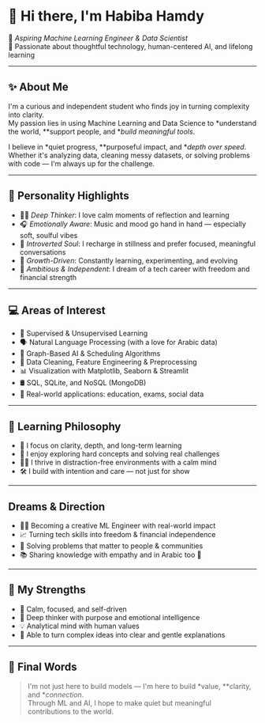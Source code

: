 # 🌸 Hi there, I'm Habiba Hamdy

🎯 *Aspiring Machine Learning Engineer & Data Scientist*  
💖 Passionate about thoughtful technology, human-centered AI, and lifelong learning

---

## ✨ About Me

I'm a curious and independent student who finds joy in turning complexity into clarity.  
My passion lies in using Machine Learning and Data Science to *understand the world, **support people, and **build meaningful tools*.

I believe in *quiet progress, **purposeful impact, and **depth over speed*.  
Whether it's analyzing data, cleaning messy datasets, or solving problems with code — I'm always up for the challenge.

---

## 🌷 Personality Highlights

- 🧘‍♀ *Deep Thinker*: I love calm moments of reflection and learning  
- 🎧 *Emotionally Aware*: Music and mood go hand in hand — especially soft, soulful vibes  
- 🌿 *Introverted Soul*: I recharge in stillness and prefer focused, meaningful conversations  
- 🌸 *Growth-Driven*: Constantly learning, experimenting, and evolving  
- 💼 *Ambitious & Independent*: I dream of a tech career with freedom and financial strength

---

## 💻 Areas of Interest

- 🤖 Supervised & Unsupervised Learning  
- 🗣 Natural Language Processing (with a love for Arabic data)  
- 🔗 Graph-Based AI & Scheduling Algorithms  
- 🧼 Data Cleaning, Feature Engineering & Preprocessing  
- 📊 Visualization with Matplotlib, Seaborn & Streamlit  
- 🛢 SQL, SQLite, and NoSQL (MongoDB)  
- 🎯 Real-world applications: education, exams, social data

---

## 🌟 Learning Philosophy

- 🎯 I focus on clarity, depth, and long-term learning  
- 🧠 I enjoy exploring hard concepts and solving real challenges  
- 🧘‍♀ I thrive in distraction-free environments with a calm mind  
- 🛠 I build with intention and care — not just for show

---

##  Dreams & Direction

- 👩‍💻 Becoming a creative ML Engineer with real-world impact  
- 📈 Turning tech skills into freedom & financial independence  
- 🤝 Solving problems that matter to people & communities  
- 📚 Sharing knowledge with empathy and in Arabic too 💬

---

## 🌼 My Strengths

- 🧩 Calm, focused, and self-driven  
- 🌱 Deep thinker with purpose and emotional intelligence  
- 💡 Analytical mind with human values  
- 🎨 Able to turn complex ideas into clear and gentle explanations  

---

## 🌸 Final Words

> I'm not just here to build models — I'm here to build *value, **clarity, and **connection*.  
> Through ML and AI, I hope to make quiet but meaningful contributions to the world.
